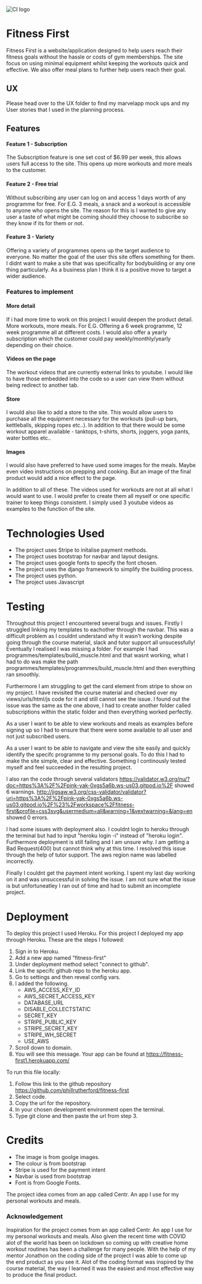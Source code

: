 ![CI logo](https://codeinstitute.s3.amazonaws.com/fullstack/ci_logo_small.png)

# Fitness First

Fitness First is a website/application designed to help users reach their fitness goals without the hassle or costs of gym memberships. 
The site focus on using minimal equipment whilst keeping the workouts quick and effective. We also offer meal plans to further help users reach their goal.

## UX

Please head over to the UX folder to find my marvelapp mock ups and my User stories that I used in the planning process.

## Features

#### Feature 1 - Subscription
The Subscription feature is one set cost of $6.99 per week, this allows users full access to the site. This opens up more workouts and more meals to the customer.

#### Feature 2 - Free trial 
Without subscribing any user can log on and access 1 days worth of any programme for free. For E.G. 3 meals, a snack and a workout is accessible to anyone who opens the site. 
The reason for this is I wanted to give any user a taste of what might be coming should they choose to subscribe so they know if its for them or not.

#### Feature 3 - Variety
Offering a variety of programmes opens up the target audience to everyone. No matter the goal of the user this site offers something for them. I didnt want to make a site that
was specificallty for bodybuilding or any one thing particularly. As a business plan I think it is a positive move to target a wider audience.

### Features to implement

#### More detail
If i had more time to work on this project I would deepen the product detail. More workouts, more meals. For E.G. Offering a 6 week programme, 12 week programme all at different costs.
I would also offer a yearly subscription which the customer could pay weekly/monthly/yearly depending on their choice. 

#### Videos on the page 
The workout videos that are currently external links to youtube. I would like to have those embedded into the code so a user can view them without being redirect to another tab.

#### Store 
I would also like to add a store to the site. This would allow users to purchase all the equipment necessary for the workouts (pull-up bars, kettleballs, skipping ropes etc..).
In addition to that there would be some workout apparel available - tanktops, t-shirts, shorts, joggers, yoga pants, water bottles etc..


#### Images
I would also have preferred to have used some images for the meals. Maybe even video instructions on prepping and cooking. But an image of the final product would add a nice effect to 
the page. 

In addition to all of these. The videos used for workouts are not at all what I would want to use. I would prefer to create them all myself or one specific trainer to keep things consistent.
I simply used 3 youtube videos as examples to the function of the site.

# Technologies Used

- The project uses Stripe to initalise payment methods.
- The project uses bootstrap for navbar and layout designs.
- The project uses google fonts to specify the font chosen.
- The project uses the django framework to simplify the building process.
- The project uses python.
- The project uses Javascript

# Testing

Throughout this project I encountered several bugs and issues. Firstly I struggled linking my templates to eachother through the navbar. This was a difficult problem as I couldnt understand why it wasn't 
working despite going through the course material, slack and tutor support all unsucessfully! Eventually I realised I was missing a folder. For example I had programmes/templates/build_muscle.html and that
wasnt working, what I had to do was make the path programmes/templates/programmes/build_muscle.html and then everything ran smoothly. 

Furthermore I am struggling to get the card element from stripe to show on my project. I have revisited the course material and checked over my views/urls/html/js code for it and still cannot see the issue. 
I found out the issue was the same as the one above, I had to create another folder called subscriptions within the static folder and then everything worked perfectly. 

As a user I want to be able to view workouts and meals as examples before signing up so I had to ensure that there were some available to all user and not just subscribed users. 

As a user I want to be able to navigate and view the site easily and quickly identify the specifc programme to my personal goals. To do this I had to make the site simple, clear and effective. Something I continously 
tested myself and feel succeeded in the resulting project.

I also ran the code through several validators https://validator.w3.org/nu/?doc=https%3A%2F%2Fpink-yak-0xgs5a6b.ws-us03.gitpod.io%2F showed 6 warnings.
http://jigsaw.w3.org/css-validator/validator?uri=https%3A%2F%2Fpink-yak-0xgs5a6b.ws-us03.gitpod.io%2F%23%2Fworkspace%2Ffitness-first&profile=css3svg&usermedium=all&warning=1&vextwarning=&lang=en showed 0 errors.

I had some issues with deployment also. I couldnt login to heroku through the terminal but had to input "heroku login -i" instead of "heroku login". 
Furthermore deployment is still failing and I am unsure why. I am getting a Bad Request(400) but cannot think why at this time. 
I resolved this issue through the help of tutor support. The aws region name was labelled incorrectly.

Finally I couldnt get the payment intent working. I spent my last day working on it and was unsuccessful in solving the issue. I am not sure what the issue is but unfortuneatley I ran out of time and had to submit an 
incomplete project.

# Deployment

To deploy this project I used Heroku. For this project I deployed my app through Heroku. These are the steps I followed: 
1. Sign in to Heroku. 
2. Add a new app named "fitness-first" 
3. Under deployment method select "connect to github". 
4. Link the specifc github repo to the heroku app. 
5. Go to settings and then reveal config vars. 
6. I added the following. 
    - AWS_ACCESS_KEY_ID
    - AWS_SECRET_ACCESS_KEY
    - DATABASE_URL
    - DISABLE_COLLECTSTATIC
    - SECRET_KEY
    - STRIPE_PUBLIC_KEY
    - STRIPE_SECRET_KEY
    - STRIPE_WH_SECRET
    - USE_AWS
7. Scroll down to domain. 
8. You will see this message. Your app can be found at https://fitness-first1.herokuapp.com/

To run this file locally: 
1. Follow this link to the github repository https://github.com/phillrutherford/fitness-first 
2. Select code. 
3. Copy the url for the repository. 
4. In your chosen development environment open the terminal. 
5. Type git clone and then paste the url from step 3.

# Credits

- The image is from goolge images.
- The colour is from bootstrap
- Stripe is used for the payment intent
- Navbar is used from bootstrap
- Font is from Google Fonts.

The project idea comes from an app called Centr. An app I use for my personal workouts and meals.

### Acknowledgement
Inspiration for the project comes from an app called Centr. An app I use for my personal workouts and meals. 
Also given the recent time with COVID alot of the world has been on lockdown so coming up with creative home workout routines has been a challenge for many people.
With the help of my mentor Jonathon on the coding side of the project I was able to come up the end product as you see it.
Alot of the coding format was inspired by the course material, the way I learned it was the easiest and most effective way to produce the final product.